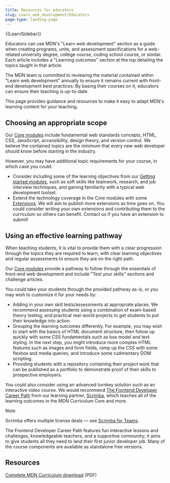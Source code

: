 ```yaml
---
title: Resources for educators
slug: Learn_web_development/Educators
page-type: landing-page
---
```


{{LearnSidebar}}

Educators can use MDN's "Learn web development" section as a guide when creating programs, units, and assessment specifications for a web-related university degree, college course, coding school course, or similar. Each article includes a "Learning outcomes" section at the top detailing the topics taught in that article.

The MDN team is committed to reviewing the material contained within "Learn web development" annually to ensure it remains current with front-end development best practices. By basing their courses on it, educators can ensure their teaching is up-to-date.

This page provides guidance and resources to make it easy to adapt MDN's learning content for your teaching.

## Choosing an appropriate scope

Our [Core modules](/en-US/docs/Learn_web_development/Core) include fundamental web standards concepts, HTML, CSS, JavaScript, accessibility, design theory, and version control. We believe the contained topics are the minimum that every new web developer should know before starting in the industry.

However, you may have additional topic requirements for your course, in which case you could:

- Consider including some of the learning objectives from our [Getting started modules](/en-US/docs/Learn_web_development/Getting_started), such as soft skills like teamwork, research, and job interview techniques, and gaining familiarity with a typical web development toolset.
- Extend the technology coverage in the Core modules with some [Extensions](/en-US/docs/Learn_web_development/Extensions). We will aim to publish more extensions as time goes on. You could consider writing your own extensions and contributing them to the curriculum so others can benefit. Contact us if you have an extension to submit!

## Using an effective learning pathway

When teaching students, it is vital to provide them with a clear progression through the topics they are required to learn, with clear learning objectives and regular assessments to ensure they are on the right path.

Our [Core modules](/en-US/docs/Learn_web_development/Core) provide a pathway to follow through the essentials of front-end web development and include "Test your skills" sections and challenge articles.

You could take your students through the provided pathway as-is, or you may wish to customize it for your needs by:

- Adding in your own skill tests/assessments at appropriate places. We recommend assessing students using a combination of exam-based theory testing, and practical real-world projects to get students to put their knowledge into action.
- Grouping the learning outcomes differently. For example, you may wish to start with the basics of HTML document structure, then follow up quickly with some CSS fundamentals such as box model and text styling. In the next step, you might introduce more complex HTML features such as images and form fields, ramp up the CSS with some flexbox and media queries, and introduce some rudimentary DOM scripting.
- Providing students with a repository containing their project work that can be published as a portfolio to demonstrate proof of their skills to prospective employers.

You could also consider using an advanced turnkey solution such as an interactive video course. We would recommend [The Frontend Developer Career Path](https://v2.scrimba.com/the-frontend-developer-career-path-c0j?via=mdn) from our learning partner, [Scrimba](https://scrimba.com/?via=mdn), which teaches all of the learning outcomes in the MDN Curriculum Core and more.

> [!NOTE]
> Scrimba offers multiple license deals — see [Scrimba for Teams](https://v2.scrimba.com/teams?via=mdn-edu).

The Frontend Developer Career Path features fun interactive lessons and challenges, knowledgeable teachers, and a supportive community; it aims to give students all they need to land their first junior developer job. Many of the course components are available as standalone free versions.

## Resources

[Complete MDN Curriculum download](https://github.com/mdn/curriculum/releases/latest/download/MDN-Curriculum.pdf) (PDF)
